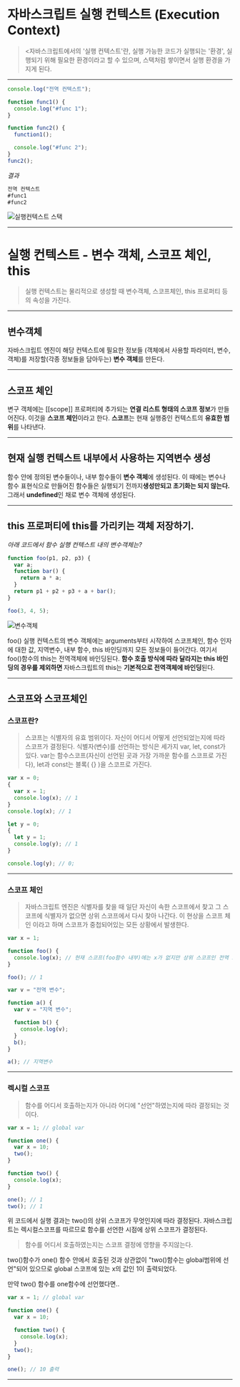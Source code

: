 # 자바스크립트 실행 컨텍스트 (Execution Context)

> <자바스크립트에서의 '실행 컨텍스트'란, 실행 가능한 코드가 실행되는 '환경', 실행되기 위해 필요한 환경이라고 할 수 있으며, 스택처럼 쌓이면서 실행 환경을 가지게 된다.

---

```js
console.log("전역 컨텍스트");

function func1() {
  console.log("#func 1");
}

function func2() {
  function1();

  console.log("#func 2");
}
func2();
```

<i>결과</i>

```js
전역 컨텍스트
#func1
#func2
```

![실행컨텍스트 스택](실행컨텍스트_스택.png)

---

# 실행 컨텍스트 - 변수 객체, 스코프 체인, this

> 실행 컨텍스트는 물리적으로 생성할 때 변수객체, 스코프체인, this 프로퍼티 등의 속성을 가진다.

---

## 변수객체

자바스크립트 엔진이 해당 컨텍스트에 필요한 정보들 (객체에서 사용할 파라미터, 변수, 객체)를 저장할(각종 정보들을 담아두는) <b>변수 객체</b>를 만든다.

---

## 스코프 체인

변구 객체에는 [[scope]] 프로퍼티에 추가되는 <b>연결 리스트 형태의 스코프 정보</b>가 만들어진다. 이것을 <b>스코프 체인</b>이라고 한다. <b>스코프</b>는 현재 실행중인 컨텍스트의 <b>유효한 범위</b>를 나타낸다.

---

## 현재 실행 컨텍스트 내부에서 사용하는 지역변수 생성

함수 안에 정의된 변수들이나, 내부 함수들이 <b>변수 객체</b>에 생성된다.
이 때에는 변수나 함수 표현식으로 만들어진 함수들은 실행되기 전까지<b>생성만되고 초기화는 되지 않는다.</b> 그래서 <b>undefined</b>인 채로 변수 객체에 생성된다.

---

## this 프로퍼티에 this를 가리키는 객체 저장하기.

<i>아래 코드에서 함수 실행 컨텍스트 내의 변수객체는?</i>

```js
function foo(p1, p2, p3) {
  var a;
  function bar() {
    return a * a;
  }
  return p1 + p2 + p3 + a + bar();
}

foo(3, 4, 5);
```

![변수객체](변수객체.png)

foo() 실행 컨텍스트의 변수 객체에는 arguments부터 시작하여 스코프체인, 함수 인자에 대한 값, 지역변수, 내부 함수, this 바인딩까지 모든 정보들이 들어간다.
여기서 foo()함수의 this는 전역객체에 바인딩된다.
<b>함수 호출 방식에 따라 달라지는 this 바인딩의 경우를 제외하면 </b>자바스크립트의 this는 <b>기본적으로 전역객체에 바인딩</b>된다.

---

## 스코프와 스코프체인

### 스코프란?

> 스코프는 식별자의 유효 범위이다. 자신이 어디서 어떻게 선언되었는지에 따라 스코프가 결정된다. 식별자(변수)를 선언하는 방식은 세가지 var, let, const가 있다. var는 함수스코프(자신이 선언된 곳과 가장 가까운 함수를 스코프로 가진다), let과 const는 블록( {} )을 스코프로 가진다.

```js
var x = 0;
{
  var x = 1;
  console.log(x); // 1
}
console.log(x); // 1
```

```js
let y = 0;
{
  let y = 1;
  console.log(y); // 1
}

console.log(y); // 0;
```

---

### 스코프 체인

> 자바스크립트 엔진은 식별자를 찾을 때 일단 자신이 속한 스코프에서 찾고 그 스코프에 식별자가 없으면 상위 스코프에서 다시 찾아 나간다. 이 현상을 스코프 체인 이라고 하며 스코프가 중첩되어있는 모든 상황에서 발생한다.

```js
var x = 1;

function foo() {
  console.log(x); // 현재 스코프(foo함수 내부)에는 x가 없지만 상위 스코프인 전역 스코프에서 x를 찾는다.
}

foo(); // 1
```

```js
var v = "전역 변수";

function a() {
  var v = "지역 변수";

  function b() {
    console.log(v);
  }
  b();
}

a(); // 지역변수
```

---

### 렉시컬 스코프

> 함수를 어디서 호출하는지가 아니라 어디에 "선언"하였는지에 따라 결정되는 것이다.

```js
var x = 1; // global var

function one() {
  var x = 10;
  two();
}

function two() {
  console.log(x);
}

one(); // 1
two(); // 1
```

위 코드에서 실행 결과는 two()의 상위 스코프가 무엇인지에 따라 결정된다.
자바스크립트는 렉시컬스코프를 따르므로 함수를 선언한 시점에 상위 스코프가 결정된다.

> 함수를 어디서 호출하였는지는 스코프 결정에 영향을 주지않는다.

two()함수가 one() 함수 안에서 호출된 것과 상관없이 "two()함수는 global범위에 선언"되어 있으므로
global 스코프에 있는 x의 값인 1이 출력되었다.

만약 two() 함수를 one함수에 선언했다면..

```js
var x = 1; // global var

function one() {
  var x = 10;

  function two() {
    console.log(x);
  }
  two();
}

one(); // 10 출력
```

---
